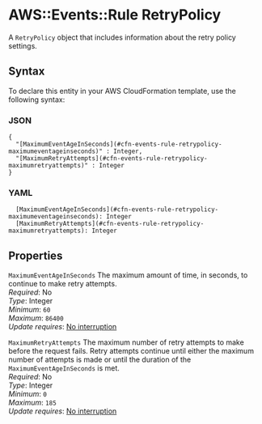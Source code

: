 # AWS::Events::Rule RetryPolicy<a name="aws-properties-events-rule-retrypolicy"></a>

A `RetryPolicy` object that includes information about the retry policy settings\.

## Syntax<a name="aws-properties-events-rule-retrypolicy-syntax"></a>

To declare this entity in your AWS CloudFormation template, use the following syntax:

### JSON<a name="aws-properties-events-rule-retrypolicy-syntax.json"></a>

```
{
  "[MaximumEventAgeInSeconds](#cfn-events-rule-retrypolicy-maximumeventageinseconds)" : Integer,
  "[MaximumRetryAttempts](#cfn-events-rule-retrypolicy-maximumretryattempts)" : Integer
}
```

### YAML<a name="aws-properties-events-rule-retrypolicy-syntax.yaml"></a>

```
  [MaximumEventAgeInSeconds](#cfn-events-rule-retrypolicy-maximumeventageinseconds): Integer
  [MaximumRetryAttempts](#cfn-events-rule-retrypolicy-maximumretryattempts): Integer
```

## Properties<a name="aws-properties-events-rule-retrypolicy-properties"></a>

`MaximumEventAgeInSeconds` <a name="cfn-events-rule-retrypolicy-maximumeventageinseconds"></a>
The maximum amount of time, in seconds, to continue to make retry attempts\.  
_Required_: No  
_Type_: Integer  
_Minimum_: `60`  
_Maximum_: `86400`  
_Update requires_: [No interruption](https://docs.aws.amazon.com/AWSCloudFormation/latest/UserGuide/using-cfn-updating-stacks-update-behaviors.html#update-no-interrupt)

`MaximumRetryAttempts` <a name="cfn-events-rule-retrypolicy-maximumretryattempts"></a>
The maximum number of retry attempts to make before the request fails\. Retry attempts continue until either the maximum number of attempts is made or until the duration of the `MaximumEventAgeInSeconds` is met\.  
_Required_: No  
_Type_: Integer  
_Minimum_: `0`  
_Maximum_: `185`  
_Update requires_: [No interruption](https://docs.aws.amazon.com/AWSCloudFormation/latest/UserGuide/using-cfn-updating-stacks-update-behaviors.html#update-no-interrupt)
